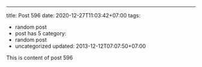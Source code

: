 ---
title: Post 596
date: 2020-12-27T11:03:42+07:00
tags:
  - random post
  - post has 5
category:
  - random post
  - uncategorized
updated: 2013-12-12T07:07:50+07:00

This is content of post 596